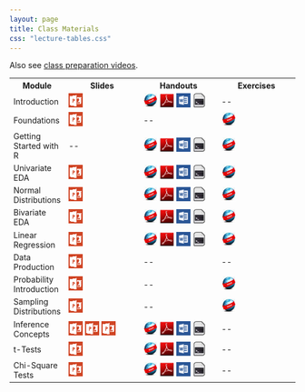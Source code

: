 ```yaml
---
layout: page
title: Class Materials
css: "lecture-tables.css"
---
```


Also see [class preparation videos](lecture-prep.html).

<table class="tg">
  <tr>
    <th class="tg-hdrrow">Module</th>
    <th class="tg-hdrrow" style="width:140px;">Slides</th>
    <th class="tg-hdrrow" style="width:140px;">Handouts</th>
    <th class="tg-hdrrow" style="width:140px;">Exercises</th>
  </tr>
  
  <tr>
    <td class="tg-leftcol">Introduction</td>
    <td class="tg-cell"><a href="Slides/01_Foundations_I.pptx"><img src="../../img/ppt.png" alt="MSPowerPoint"></a></td>
    <td class="tg-cell"><a href="HOs/Foundations.html"><img src="../../img/web.png" alt="Webpage"></a> <a href="HOs/Foundations.pdf"><img src="../../img/pdf.png" alt="PDF"></a> <a href="HOs/Foundations.docx"><img src="../../img/word.png" alt="MSWord"></a> <a href="HOs/Foundations.R"><img src="../../img/script.png" alt="R Script"></a></td>
    <td class="tg-cell"> -- </td>
  </tr>
  
  <tr>
    <td class="tg-leftcol">Foundations</td>
    <td class="tg-cell"><a href="Slides/Foundations.pptx"><img src="../../img/ppt.png" alt="MSPowerPoint"></a></td>
    <td class="tg-cell"> -- </td>
    <td class="tg-cell"> <a href="CEs/FoundationsIVPPSS.html"><img src="../../img/web.png" alt="Webpage"></a> </td>
  </tr>

  <tr>
    <td class="tg-leftcol">Getting Started with R</td>
    <td class="tg-cell"> -- </td>
    <td class="tg-cell"><a href="HOs/FoundationsR.html"><img src="../../img/web.png" alt="Webpage"></a> <a href="HOs/FoundationsR.pdf"><img src="../../img/pdf.png" alt="PDF"></a> <a href="HOs/FoundationsR.docx"><img src="../../img/word.png" alt="MSWord"></a> <a href="HOs/FoundationsR.R"><img src="../../img/script.png" alt="R Script"></a></td>
    <td class="tg-cell"> <a href="CEs/FoundationsR.html"><img src="../../img/web.png" alt="Webpage"></a> </td>
  </tr>
  
  <tr>
    <td class="tg-leftcol">Univariate EDA</td>
    <td class="tg-cell"><a href="Slides/03_UnivEDA.pptx"><img src="../../img/ppt.png" alt="MSPowerPoint"></a></td>
    <td class="tg-cell"><a href="HOs/UnivariateEDA.html"><img src="../../img/web.png" alt="Webpage"></a> <a href="HOs/UnivariateEDA.pdf"><img src="../../img/pdf.png" alt="PDF"></a> <a href="HOs/UnivariateEDA.docx"><img src="../../img/word.png" alt="MSWord"></a> <a href="HOs/UnivariateEDA.R"><img src="../../img/script.png" alt="R Script"></a></td>
    <td class="tg-cell"> <a href="CEs/UnivariateEDA.html"><img src="../../img/web.png" alt="Webpage"></a> </td>
  </tr>
  
  <tr>
    <td class="tg-leftcol">Normal Distributions</td>
    <td class="tg-cell"><a href="Slides/04_NormalDistribution.pptx"><img src="../../img/ppt.png" alt="MSPowerPoint"></a></td>
    <td class="tg-cell"><a href="HOs/NormalDistribution.html"><img src="../../img/web.png" alt="Webpage"></a> <a href="HOs/NormalDistribution.pdf"><img src="../../img/pdf.png" alt="PDF"></a> <a href="HOs/NormalDistribution.docx"><img src="../../img/word.png" alt="MSWord"></a> <a href="HOs/NormalDistribution.R"><img src="../../img/script.png" alt="R Script"></a></td>
    <td class="tg-cell"> <a href="CEs/NormalDistribution.html"><img src="../../img/web.png" alt="Webpage"></a> </td>
  </tr>
  
  <tr>
    <td class="tg-leftcol">Bivariate EDA</td>
    <td class="tg-cell"><a href="Slides/05_BivEDA.pptx"><img src="../../img/ppt.png" alt="MSPowerPoint"></a></td>
    <td class="tg-cell"><a href="HOs/BivEDA.html"><img src="../../img/web.png" alt="Webpage"></a> <a href="HOs/BivEDA.pdf"><img src="../../img/pdf.png" alt="PDF"></a> <a href="HOs/BivEDA.docx"><img src="../../img/word.png" alt="MSWord"></a> <a href="HOs/BivEDA.R"><img src="../../img/script.png" alt="R Script"></a></td>
    <td class="tg-cell"> <a href="CEs/BivariateEDA.html"><img src="../../img/web.png" alt="Webpage"></a> </td>
  </tr>
  
  <tr>
    <td class="tg-leftcol">Linear Regression</td>
    <td class="tg-cell"><a href="Slides/06_SimpleLinearRegression.pptx"><img src="../../img/ppt.png" alt="MSPowerPoint"></a></td>
    <td class="tg-cell"><a href="HOs/SimpleLinearRegression.html"><img src="../../img/web.png" alt="Webpage"></a> <a href="HOs/SimpleLinearRegression.pdf"><img src="../../img/pdf.png" alt="PDF"></a> <a href="HOs/SimpleLinearRegression.docx"><img src="../../img/word.png" alt="MSWord"></a> <a href="HOs/SimpleLinearRegression.R"><img src="../../img/script.png" alt="R Script"></a></td>
    <td class="tg-cell"> <a href="CEs/SimpleLinearRegression.html"><img src="../../img/web.png" alt="Webpage"></a> </td>
  </tr>
  
  <tr>
    <td class="tg-leftcol">Data Production</td>
    <td class="tg-cell"><a href="Slides/07_DataProduction.pptx"><img src="../../img/ppt.png" alt="MSPowerPoint"></a></td>
    <td class="tg-cell"> -- </td>
    <td class="tg-cell"> -- </td>
  </tr>
  
  <tr>
    <td class="tg-leftcol">Probability Introduction</td>
    <td class="tg-cell"><a href="Slides/08_ProbabilityIntro.pptx"><img src="../../img/ppt.png" alt="MSPowerPoint"></a></td>
    <td class="tg-cell"> -- </td>
    <td class="tg-cell"> <a href="CEs/ProbabilityIntro.html"><img src="../../img/web.png" alt="Webpage"></a> </td>
  </tr>
  
  <tr>
    <td class="tg-leftcol">Sampling Distributions</td>
    <td class="tg-cell"><a href="Slides/09_SamplingDistributions.pptx"><img src="../../img/ppt.png" alt="MSPowerPoint"></a></td>
    <td class="tg-cell"> -- </td>
    <td class="tg-cell"> <a href="CEs/SamplingDistributions.html"><img src="../../img/web.png" alt="Webpage"></a> </td>
  </tr>
  
  <tr>
    <td class="tg-leftcol">Inference Concepts</td>
    <td class="tg-cell"><a href="Slides/HypothesisTesting.pptx"><img src="../../img/ppt.png" alt="MSPowerPoint"></a> <a href="Slides/ConfidenceRegions.pptx"><img src="../../img/ppt.png" alt="MSPowerPoint"></a> <a href="Slides/ZTest.pptx"><img src="../../img/ppt.png" alt="MSPowerPoint"></a></td>
    <td class="tg-cell"><a href="HOs/InferenceConcepts.html"><img src="../../img/web.png" alt="Webpage"></a> <a href="HOs/InferenceConcepts.pdf"><img src="../../img/pdf.png" alt="PDF"></a> <a href="HOs/InferenceConcepts.docx"><img src="../../img/word.png" alt="MSWord"></a> <a href="HOs/InferenceConcepts.R"><img src="../../img/script.png" alt="R Script"></a></td>
    <td class="tg-cell"> -- </td>
  </tr>
  
  <tr>
    <td class="tg-leftcol">t-Tests</td>
    <td class="tg-cell"><a href="Slides/11_tTests.pptx"><img src="../../img/ppt.png" alt="MSPowerPoint"></a></td>
    <td class="tg-cell"><a href="HOs/tTests.html"><img src="../../img/web.png" alt="Webpage"></a> <a href="HOs/tTests.pdf"><img src="../../img/pdf.png" alt="PDF"></a> <a href="HOs/tTests.docx"><img src="../../img/word.png" alt="MSWord"></a> <a href="HOs/tTests.R"><img src="../../img/script.png" alt="R Script"></a></td>
    <td class="tg-cell"> -- </td>
  </tr>
  
  <tr>
    <td class="tg-leftcol">Chi-Square Tests</td>
    <td class="tg-cell"><a href="Slides/12_ChiSquareTests.pptx"><img src="../../img/ppt.png" alt="MSPowerPoint"></a></td>
    <td class="tg-cell"><a href="HOs/ChiSquareTests.html"><img src="../../img/web.png" alt="Webpage"></a> <a href="HOs/ChiSquareTests.pdf"><img src="../../img/pdf.png" alt="PDF"></a> <a href="HOs/ChiSquareTests.docx"><img src="../../img/word.png" alt="MSWord"></a> <a href="HOs/ChiSquareTests.R"><img src="../../img/script.png" alt="R Script"></a></td>
    <td class="tg-cell"> -- </td>
  </tr>

</table>
